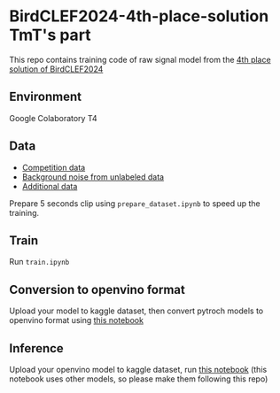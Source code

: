 # BirdCLEF2024-4th-place-solution TmT's part
This repo contains training code of raw signal model from the [4th place solution of BirdCLEF2024](https://www.kaggle.com/competitions/birdclef-2024/discussion/511845)
## Environment
Google Colaboratory T4
## Data
- [Competition data](https://www.kaggle.com/competitions/birdclef-2024/data)
- [Background noise from unlabeled data](https://www.kaggle.com/datasets/tamotamo/bc24-unlabeled-background-crop)
- [Additional data](https://www.kaggle.com/datasets/yokuyama/birdclef2024-additional-cleaned)

Prepare 5 seconds clip using `prepare_dataset.ipynb` to speed up the training.

## Train
Run `train.ipynb`

## Conversion to openvino format
Upload your model to kaggle dataset, then convert pytroch models to openvino format using [this notebook](https://www.kaggle.com/code/tamotamo/convert-pytorch-model-to-openvino)

## Inference
Upload your openvino model to kaggle dataset, run [this notebook](https://www.kaggle.com/code/ajobseeker/b24-final?scriptVersionId=182393504) (this notebook uses other models, so please make them following this repo)
